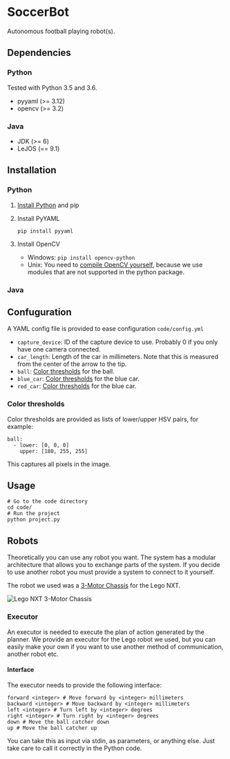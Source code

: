 # SoccerBot

Autonomous football playing robot(s).

## Dependencies
### Python
Tested with Python 3.5 and 3.6.

* pyyaml (>= 3.12)
* opencv (>= 3.2)

### Java
* JDK (>= 6)
* LeJOS (== 9.1)

## Installation
### Python
1. [Install Python](https://www.python.org/downloads/) and pip
1. Install PyYAML

	`pip install pyyaml`
1. Install OpenCV

	* Windows: `pip install opencv-python`
	* Unix: You need to [compile OpenCV yourself](http://opencv.org/releases.html), because we use modules that are not supported in the python package.

### Java

## Confuguration
A YAML config file is provided to ease configuration `code/config.yml`

* `capture_device`: ID of the capture device to use. Probably 0 if you only have one camera connected.
* `car_length`: Length of the car in millimeters. Note that this is measured from the center of the arrow to the tip.
* `ball`: [Color thresholds](#color-thresholds) for the ball.
* `blue_car`: [Color thresholds](#color-thresholds) for the blue car.
* `red_car`: [Color thresholds](#color-thresholds) for the blue car.

### Color thresholds
Color thresholds are provided as lists of lower/upper HSV pairs, for example:

	ball:
	  - lower: [0, 0, 0]
	    upper: [180, 255, 255]

This captures all pixels in the image.

## Usage
	# Go to the code directory
	cd code/
	# Run the project
	python project.py
	
## Robots
Theoretically you can use any robot you want. The system has a modular architecture that allows you to exchange parts of the system. If you decide to use another robot you must provide a system to connect to it yourself.

The robot we used was a [3-Motor Chassis](http://nxtprograms.com/NXT2/3-motor_chassis/steps.html) for the Lego NXT.

![Lego NXT 3-Motor Chassis](http://nxtprograms.com/NXT2/3-motor_chassis/DCP_9774.JPG)

### Executor
An executor is needed to execute the plan of action generated by the planner. We provide an executor for the Lego robot we used, but you can easily make your own if you want to use another method of communication, another robot etc.

#### Interface
The executor needs to provide the following interface:

	forward <integer> # Move forward by <integer> millimeters
	backward <integer> # Move backward by <integer> millimeters
	left <integer> # Turn left by <integer> degrees
	right <integer> # Turn right by <integer> degrees
	down # Move the ball catcher down
	up # Move the ball catcher up
	
You can take this as input via stdin, as parameters, or anything else. Just take care to call it correctly in the Python code.
